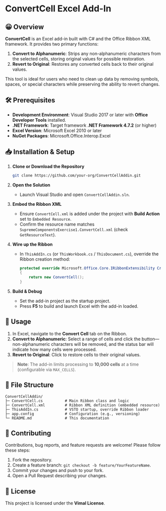 # ConvertCell Excel Add-In

## 😀 Overview

**ConvertCell** is an Excel add-in built with C# and the Office Ribbon XML framework. It provides two primary functions:

1. **Convert to Alphanumeric**: Strips any non-alphanumeric characters from the selected cells, storing original values for possible restoration.
2. **Revert to Original**: Restores any converted cells back to their original values.

This tool is ideal for users who need to clean up data by removing symbols, spaces, or special characters while preserving the ability to revert changes.

## 🛠️ Prerequisites

* **Development Environment**: Visual Studio 2017 or later with **Office Developer Tools** installed.
* **.NET Framework**: Target framework **.NET Framework 4.7.2** (or higher)
* **Excel Version**: Microsoft Excel 2010 or later
* **NuGet Packages**: Microsoft.Office.Interop.Excel

## 📥 Installation & Setup

1. **Clone or Download the Repository**

   ```bash
   git clone https://github.com/your-org/ConvertCellAddin.git
   ```

2. **Open the Solution**

   * Launch Visual Studio and open `ConvertCellAddin.sln`.

3. **Embed the Ribbon XML**

   * Ensure `ConvertCell.xml` is added under the project with **Build Action** set to `Embedded Resource`.
   * Confirm the resource name matches `SupremeComponentsExercise1.ConvertCell.xml` (check `GetResourceText`).

4. **Wire up the Ribbon**

   * In `ThisAddIn.cs` (or `ThisWorkbook.cs` / `ThisDocument.cs`), override the Ribbon creation method:

     ```csharp
     protected override Microsoft.Office.Core.IRibbonExtensibility CreateRibbonExtensibilityObject()
     {
         return new ConvertCell();
     }
     ```

5. **Build & Debug**

   * Set the add-in project as the startup project.
   * Press **F5** to build and launch Excel with the add-in loaded.

## 📖 Usage

1. In Excel, navigate to the **Convert Cell** tab on the Ribbon.
2. **Convert to Alphanumeric**: Select a range of cells and click the button—non-alphanumeric characters will be removed, and the status bar will indicate how many cells were processed.
3. **Revert to Original**: Click to restore cells to their original values.

> **Note**: The add-in limits processing to **10,000 cells** at a time (configurable via `MAX_CELLS`).

## 🧩 File Structure

```
ConvertCellAddin/
├─ ConvertCell.cs          # Main Ribbon class and logic
├─ ConvertCell.xml         # Ribbon XML definition (embedded resource)
├─ ThisAddIn.cs            # VSTO startup, override Ribbon loader
├─ app.config              # Configuration (e.g., versioning)
└─ README.md               # This documentation
```

## 🤝 Contributing

Contributions, bug reports, and feature requests are welcome! Please follow these steps:

1. Fork the repository.
2. Create a feature branch: `git checkout -b feature/YourFeatureName`.
3. Commit your changes and push to your fork.
4. Open a Pull Request describing your changes.

## 📄 License

This project is licensed under the **Vimal License**.
